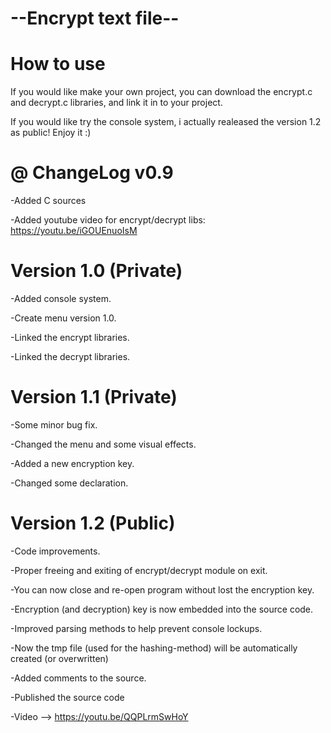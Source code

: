 # --Encrypt text file--



# How to use 

If you would like make your own project, you can download the encrypt.c and decrypt.c libraries, and link it in to your project.

If you would like try the console system, i actually realeased the version 1.2 as public! Enjoy it :) 









# @ ChangeLog v0.9
-Added C sources

-Added youtube video for encrypt/decrypt libs: https://youtu.be/iGOUEnuoIsM


# Version 1.0 (Private)
-Added console system.

-Create menu version 1.0.

-Linked the encrypt libraries.

-Linked the decrypt libraries.


# Version 1.1 (Private)
-Some minor bug fix.

-Changed the menu and some visual effects.

-Added a new encryption key.

-Changed some declaration.


# Version 1.2 (Public)
-Code improvements.

-Proper freeing and exiting of encrypt/decrypt module on exit.

-You can now close and re-open program without lost the encryption key.

-Encryption (and decryption) key is now embedded into the source code.

-Improved parsing methods to help prevent console lockups.

-Now the tmp file (used for the hashing-method) will be automatically created (or overwritten)

-Added comments to the source.

-Published the source code

-Video --> https://youtu.be/QQPLrmSwHoY
